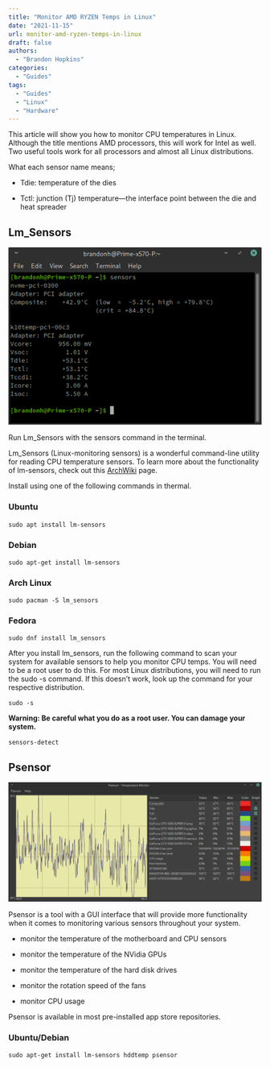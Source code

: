 ```yaml
---
title: "Monitor AMD RYZEN Temps in Linux"
date: "2021-11-15"
url: monitor-amd-ryzen-temps-in-linux
draft: false
authors:
  - "Brandon Hopkins"
categories:
  - "Guides"
tags:
  - "Guides"
  - "Linux"
  - "Hardware"
---
```


This article will show you how to monitor CPU temperatures in Linux. Although the title mentions AMD processors, this will work for Intel as well. Two useful tools work for all processors and almost all Linux distributions.

What each sensor name means;

- Tdie: temperature of the dies

- Tctl: junction (Tj) temperature—the interface point between the die and heat spreader

## Lm\_Sensors

![](images/2-lm-sensors.png)

Run Lm\_Sensors with the sensors command in the terminal.

Lm\_Sensors (Linux-monitoring sensors) is a wonderful command-line utility for reading CPU temperature sensors. To learn more about the functionality of lm-sensors, check out this [ArchWiki](https://wiki.archlinux.org/index.php/Lm_sensors?ref=techhut.tv) page.

Install using one of the following commands in thermal.

### Ubuntu

```
sudo apt install lm-sensors
```

### Debian

```
sudo apt-get install lm-sensors
```

### Arch Linux

```
sudo pacman -S lm_sensors
```

### Fedora

```
sudo dnf install lm_sensors
```

After you install lm\_sensors, run the following command to scan your system for available sensors to help you monitor CPU temps. You will need to be a root user to do this. For most Linux distributions, you will need to run the sudo -s command. If this doesn’t work, look up the command for your respective distribution.

```
sudo -s
```

**Warning: Be careful what you do as a root user. You can damage your system.**

```
sensors-detect
```

## Psensor

![](images/3-psensors.png)

Psensor is a tool with a GUI interface that will provide more functionality when it comes to monitoring various sensors throughout your system.

- monitor the temperature of the motherboard and CPU sensors

- monitor the temperature of the NVidia GPUs

- monitor the temperature of the hard disk drives

- monitor the rotation speed of the fans

- monitor CPU usage

Psensor is available in most pre-installed app store repositories.

### Ubuntu/Debian

```
sudo apt-get install lm-sensors hddtemp psensor
```
